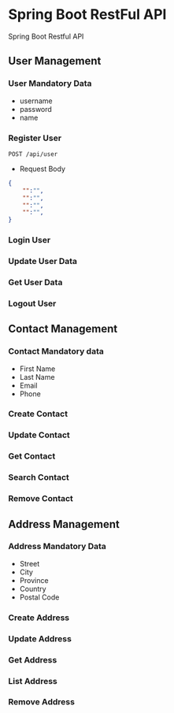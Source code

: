 # Spring Boot RestFul API

Spring Boot Restful API

## User Management

### User Mandatory Data

- username
- password
- name

### Register User

```curl
POST /api/user
```

- Request Body

```json
{
    "":"",
    "":"",
    "":"",
    "":"",
}
```

### Login User

### Update User Data

### Get User Data

### Logout User

## Contact Management

### Contact Mandatory data

- First Name
- Last Name
- Email
- Phone

### Create Contact

### Update Contact

### Get Contact

### Search Contact

### Remove Contact

## Address Management

### Address Mandatory Data

- Street
- City
- Province
- Country
- Postal Code

### Create Address

### Update Address

### Get Address

### List Address

### Remove Address
